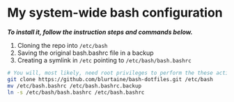 # My system-wide bash configuration

***To install it, follow the instruction steps and commands below.***


1. Cloning the repo into `/etc/bash`
2. Saving the original bash.bashrc file in a backup
3. Creating a symlink in `/etc` pointing to `/etc/bash/bash.bashrc`


```bash
# You will, most likely, need root privileges to perform the these actions!
git clone https://github.com/blurtaine/bash-dotfiles.git /etc/bash
mv /etc/bash.bashrc /etc/bash.bashrc.backup
ln -s /etc/bash/bash.bashrc /etc/bash.bashrc
```
